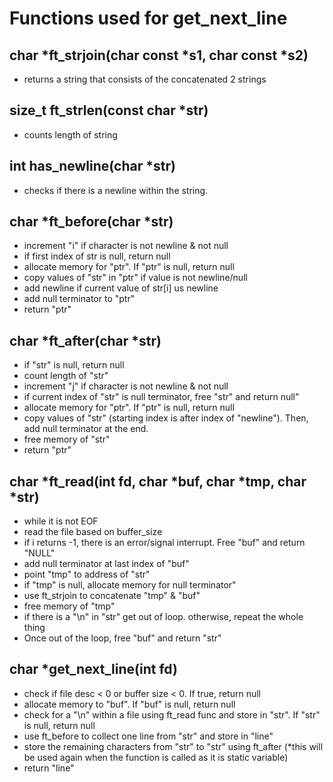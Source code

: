 # Functions used for get_next_line

## char	*ft_strjoin(char const *s1, char const *s2)
- returns a string that consists of the concatenated 2 strings

## size_t	ft_strlen(const	char *str)
- counts length of string

## int	has_newline(char *str)
- checks if there is a newline within the string.

## char	*ft_before(char *str)
- increment "i" if character is not newline & not null
- if first index of str is null, return null
- allocate memory for "ptr". If "ptr" is null, return null
- copy values of "str" in "ptr" if value is not newline/null
- add newline if current value of str[i] us newline
- add null terminator to "ptr" 
- return "ptr"

## char	*ft_after(char *str)
- if "str" is null, return null
- count length of "str"
- increment "j" if character is not newline & not null
- if current index of "str" is null terminator, free "str" and return null"
- allocate memory for "ptr". If "ptr" is null, return null
- copy values of "str" (starting index is after index of "newline"). Then, add null terminator at the end. 
- free memory of "str"
- return "ptr"

## char	*ft_read(int fd, char *buf, char *tmp, char *str)
- while it is not EOF
- read the file based on buffer_size
- if i returns -1, there is an error/signal interrupt. Free "buf" and return "NULL"
- add null terminator at last index of "buf"
- point "tmp" to address of "str"
- if "tmp" is null, allocate memory for null terminator"
- use ft_strjoin to concatenate "tmp" & "buf"
- free memory of "tmp"
- if there is a "\n" in "str" get out of loop. otherwise, repeat the whole thing
- Once out of the loop, free "buf" and return "str"

## char	*get_next_line(int fd)
- check if file desc < 0 or buffer size < 0. If true, return null
- allocate memory to "buf". If "buf" is null, return null
- check for a "\n" within a file using ft_read func and store in "str". If "str" is null, return null
- use ft_before to collect one line from "str" and store in "line"
- store the remaining characters from "str" to "str" using ft_after (*this will be used again when the function is called as it is static variable)
- return "line"